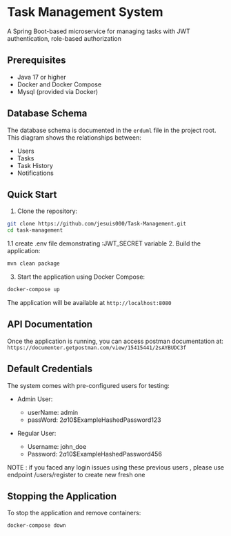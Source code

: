 # Task Management System

A Spring Boot-based microservice for managing tasks with JWT authentication, role-based authorization

## Prerequisites

- Java 17 or higher
- Docker and Docker Compose
- Mysql (provided via Docker)

## Database Schema

The database schema is documented in the `erduml` file in the project root. This diagram shows the relationships
between:

- Users
- Tasks
- Task History
- Notifications

## Quick Start

1. Clone the repository:

```bash
git clone https://github.com/jesuis000/Task-Management.git
cd task-management
```
1.1 create .env file demonstrating :JWT_SECRET variable
2. Build the application:

```bash
mvn clean package
```

3. Start the application using Docker Compose:

```bash
docker-compose up
```

The application will be available at `http://localhost:8080`

## API Documentation

Once the application is running, you can access postman documentation at:
`https://documenter.getpostman.com/view/15415441/2sAYBUDC3f`

## Default Credentials

The system comes with pre-configured users for testing:

- Admin User:
    - userName: admin
    - passWord: $2a$10$ExampleHashedPassword123

- Regular User:
    - Username: john_doe
    - Password: $2a$10$ExampleHashedPassword456

NOTE : if you faced any login issues using these previous users , please use endpoint /users/register to create new
fresh one

## Stopping the Application

To stop the application and remove containers:

```bash
docker-compose down
```
